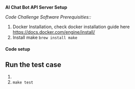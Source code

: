 **AI Chat Bot API Server Setup**

*Code Challenge Software Prerequisities::*
1. Docker Installation, check docker installation guide here https://docs.docker.com/engine/install/
2. Install make `brew install make`

#### Code setup ####


## Run the test case
1. 
2. `make test`